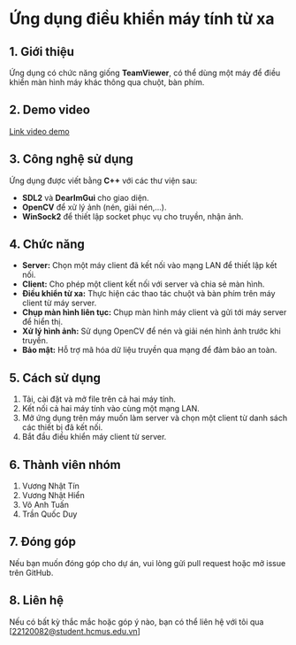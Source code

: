 # Ứng dụng điều khiển máy tính từ xa

## 1. Giới thiệu
Ứng dụng có chức năng giống **TeamViewer**, có thể dùng một máy để điều khiển màn hình máy khác thông qua chuột, bàn phím.

## 2. Demo video
[Link video demo](https://youtu.be/g3SVFKiqwxk)

## 3. Công nghệ sử dụng
Ứng dụng được viết bằng **C++** với các thư viện sau:
- **SDL2** và **DearImGui** cho giao diện.
- **OpenCV** để xử lý ảnh (nén, giải nén,...).
- **WinSock2** để thiết lập socket phục vụ cho truyền, nhận ảnh.

## 4. Chức năng
- **Server:** Chọn một máy client đã kết nối vào mạng LAN để thiết lập kết nối.
- **Client:** Cho phép một client kết nối với server và chia sẻ màn hình.
- **Điều khiển từ xa:** Thực hiện các thao tác chuột và bàn phím trên máy client từ máy server.
- **Chụp màn hình liên tục:** Chụp màn hình máy client và gửi tới máy server để hiển thị.
- **Xử lý hình ảnh:** Sử dụng OpenCV để nén và giải nén hình ảnh trước khi truyền.
- **Bảo mật:** Hỗ trợ mã hóa dữ liệu truyền qua mạng để đảm bảo an toàn.

## 5. Cách sử dụng
1. Tải, cài đặt và mở file trên cả hai máy tính.
2. Kết nối cả hai máy tính vào cùng một mạng LAN.
3. Mở ứng dụng trên máy muốn làm server và chọn một client từ danh sách các thiết bị đã kết nối.
4. Bắt đầu điều khiển máy client từ server.

## 6. Thành viên nhóm
1. Vương Nhật Tín
2. Vương Nhật Hiển
3. Võ Anh Tuấn
4. Trần Quốc Duy
   
## 7. Đóng góp
Nếu bạn muốn đóng góp cho dự án, vui lòng gửi pull request hoặc mở issue trên GitHub.

## 8. Liên hệ
Nếu có bất kỳ thắc mắc hoặc góp ý nào, bạn có thể liên hệ với tôi qua [22120082@student.hcmus.edu.vn]

